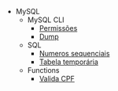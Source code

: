 - MySQL
    - MySQL CLI
        - [Permissões](https://github.com/andrebmachadoo/Estudos)
        - [Dump](https://github.com/andrebmachadoo/Estudos)
    - SQL
        - [Numeros sequenciais]()
        - [Tabela temporária]()
    - Functions
        - [Valida CPF]()